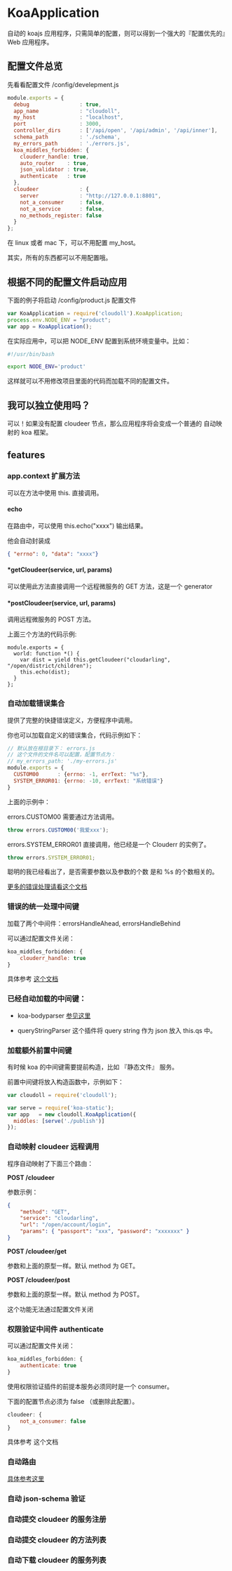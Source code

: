 # KoaApplication

自动的 koajs 应用程序，只需简单的配置，则可以得到一个强大的『配置优先的』Web 应用程序。

## 配置文件总览

先看看配置文件 /config/develepment.js

```javascript
module.exports = {
  debug                : true,
  app_name             : "cloudoll",
  my_host              : "localhost",
  port                 : 3000,
  controller_dirs      : ['/api/open', '/api/admin', '/api/inner'],
  schema_path          : './schema',
  my_errors_path       : './errors.js',
  koa_middles_forbidden: {
    clouderr_handle: true,
    auto_router    : true,
    json_validator : true,
    authenticate   : true
  },
  cloudeer             : {
    server             : "http://127.0.0.1:8801",
    not_a_consumer     : false,
    not_a_service      : false,
    no_methods_register: false
  }
};


```

在 linux 或者 mac 下，可以不用配置 my_host。

其实，所有的东西都可以不用配置哦。


## 根据不同的配置文件启动应用

下面的例子将启动 /config/product.js 配置文件

```javascript
var KoaApplication = require('cloudoll').KoaApplication;
process.env.NODE_ENV = "product";
var app = KoaApplication();
```

在实际应用中，可以把 NODE_ENV 配置到系统环境变量中。比如：

```bash
#!/usr/bin/bash

export NODE_ENV='product'
```

这样就可以不用修改项目里面的代码而加载不同的配置文件。

## 我可以独立使用吗？

可以！如果没有配置 cloudeer 节点，那么应用程序将会变成一个普通的 自动映射的 koa 框架。

## features

### app.context 扩展方法

可以在方法中使用  this. 直接调用。

#### echo

在路由中，可以使用 this.echo("xxxx") 输出结果。

他会自动封装成

```json
{ "errno": 0, "data": "xxxx"}
```

#### *getCloudeer(service, url, params)

可以使用此方法直接调用一个远程微服务的 GET 方法，这是一个 generator


#### *postCloudeer(service, url, params)

调用远程微服务的 POST 方法。



上面三个方法的代码示例:

```
module.exports = {
  world: function *() {
    var dist = yield this.getCloudeer("cloudarling", "/open/district/children");
    this.echo(dist);
  }
};
```


### 自动加载错误集合

提供了完整的快捷错误定义，方便程序中调用。

你也可以加载自定义的错误集合，代码示例如下：

```javascript
// 默认放在根目录下： errors.js
// 这个文件的文件名可以配置，配置节点为：
// my_errors_path: './my-errors.js'
module.exports = {
  CUSTOM00      : {errno: -1, errText: "%s"},
  SYSTEM_ERROR01: {errno: -10, errText: "系统错误"}
}

```

上面的示例中：

errors.CUSTOM00 需要通过方法调用。

```javascript
throw errors.CUSTOM00('我爱xxx');
```

errors.SYSTEM_ERROR01  直接调用，他已经是一个 Clouderr 的实例了。

```javascript
throw errors.SYSTEM_ERROR01;
```

聪明的我已经看出了，是否需要参数以及参数的个数 是和 %s 的个数相关的。

[更多的错误处理请看这个文档](./Clouderr.md)


### 错误的统一处理中间键

加载了两个中间件：errorsHandleAhead, errorsHandleBehind

可以通过配置文件关闭：

```javascript
koa_middles_forbidden: {
    clouderr_handle: true
}
```

具体参考 [这个文档](./Clouderr.md)


### 已经自动加载的中间键：

* koa-bodyparser [参见这里](https://github.com/koajs/bodyparser)

* queryStringParser 这个插件将 query string 作为 json 放入 this.qs 中。


### 加载额外前置中间键

有时候 koa 的中间键需要提前构造，比如 『静态文件』 服务。

前置中间键将放入构造函数中，示例如下：

```javascript
var cloudoll = require('cloudoll');

var serve = require('koa-static');
var app   = new cloudoll.KoaApplication({
  middles: [serve('./publish')]
});
```


### 自动映射 cloudeer 远程调用


程序自动映射了下面三个路由：


**POST /cloudeer**

参数示例：
```json
{
    "method": "GET",
    "service": "cloudarling",
    "url": "/open/account/login",
    "params": { "passport": "xxx", "password": "xxxxxxx" }
}
```


**POST /cloudeer/get**

参数和上面的原型一样。默认 method 为 GET。

**POST /cloudeer/post**

参数和上面的原型一样。默认 method 为 POST。


这个功能无法通过配置文件关闭

### 权限验证中间件 authenticate

可以通过配置文件关闭：

```javascript
koa_middles_forbidden: {
    authenticate: true
}
```

使用权限验证插件的前提本服务必须同时是一个 consumer。

下面的配置节点必须为 false （或删除此配置）。

```javascript
cloudeer: {
    not_a_consumer: false
}
```

具体参考 这个文档

### 自动路由

[具体参考这里](./autoRouters.md)

### 自动 json-schema 验证

### 自动提交 cloudeer 的服务注册

### 自动提交 cloudeer 的方法列表

### 自动下载 cloudeer 的服务列表



